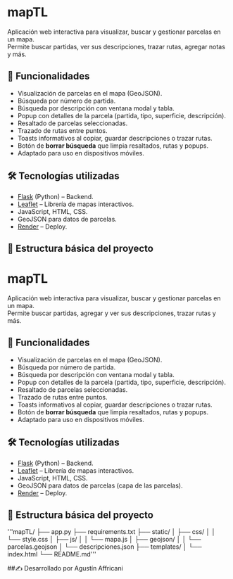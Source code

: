 # mapTL

Aplicación web interactiva para visualizar, buscar y gestionar parcelas en un mapa.  
Permite buscar partidas, ver sus descripciones, trazar rutas, agregar notas y más.  

## 🚀 Funcionalidades

- Visualización de parcelas en el mapa (GeoJSON).  
- Búsqueda por número de partida.  
- Búsqueda por descripción con ventana modal y tabla.  
- Popup con detalles de la parcela (partida, tipo, superficie, descripción).  
- Resaltado de parcelas seleccionadas.  
- Trazado de rutas entre puntos.  
- Toasts informativos al copiar, guardar descripciones o trazar rutas.  
- Botón de **borrar búsqueda** que limpia resaltados, rutas y popups.  
- Adaptado para uso en dispositivos móviles.  

## 🛠️ Tecnologías utilizadas

- [Flask](https://flask.palletsprojects.com/) (Python) – Backend.  
- [Leaflet](https://leafletjs.com/) – Librería de mapas interactivos.  
- JavaScript, HTML, CSS.  
- GeoJSON para datos de parcelas.  
- [Render](https://render.com/) – Deploy.  

## 📂 Estructura básica del proyecto

# mapTL

Aplicación web interactiva para visualizar, buscar y gestionar parcelas en un mapa.  
Permite buscar partidas, agregar y ver sus descripciones, trazar rutas y más.  

## 🚀 Funcionalidades

- Visualización de parcelas en el mapa (GeoJSON).  
- Búsqueda por número de partida.  
- Búsqueda por descripción con ventana modal y tabla.  
- Popup con detalles de la parcela (partida, tipo, superficie, descripción).  
- Resaltado de parcelas seleccionadas.  
- Trazado de rutas entre puntos.  
- Toasts informativos al copiar, guardar descripciones o trazar rutas.  
- Botón de **borrar búsqueda** que limpia resaltados, rutas y popups.  
- Adaptado para uso en dispositivos móviles.  

## 🛠️ Tecnologías utilizadas

- [Flask](https://flask.palletsprojects.com/) (Python) – Backend.  
- [Leaflet](https://leafletjs.com/) – Librería de mapas interactivos.  
- JavaScript, HTML, CSS.  
- GeoJSON para datos de parcelas (capa de las parcelas).  
- [Render](https://render.com/) – Deploy.  

## 📂 Estructura básica del proyecto

'''mapTL/
├── app.py
├── requirements.txt
├── static/
│   ├── css/
│   │   └── style.css
│   ├── js/
│   │   └── mapa.js
│   ├── geojson/
│   │   └── parcelas.geojson
│   └── descripciones.json
├── templates/
│   └── index.html
└── README.md'''

##✍️ Desarrollado por Agustín Affricani
